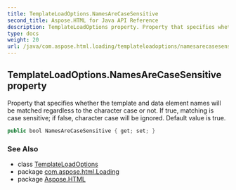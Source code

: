 ```yaml
---
title: TemplateLoadOptions.NamesAreCaseSensitive
second_title: Aspose.HTML for Java API Reference
description: TemplateLoadOptions property. Property that specifies whether the template and data element names will be matched regardless to the character case or not. If true matching is case sensitive if false character case will be ignored. Default value is true
type: docs
weight: 20
url: /java/com.aspose.html.loading/templateloadoptions/namesarecasesensitive/
---
```

## TemplateLoadOptions.NamesAreCaseSensitive property

Property that specifies whether the template and data element names will be matched regardless to the character case or not. If true, matching is case sensitive; if false, character case will be ignored. Default value is true.

```java
public bool NamesAreCaseSensitive { get; set; }
```

### See Also

* class [TemplateLoadOptions](../)
* package [com.aspose.html.Loading](../../templateloadoptions/)
* package [Aspose.HTML](../../../)
